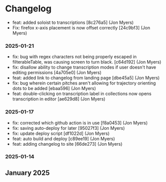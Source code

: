 # Changelog


* feat: added soloist to transcriptions [8c276a5] (Jon Myers)
* Fix: firefox x-axis placement is now offset correctly [24c9bf3] (Jon Myers)
### 2025-01-21

* fix: bug with regex characters not being properly escaped in filterableTable, was causing screen to turn black. [c64d192] (Jon Myers)
* fix: disallow ability to change transcription modes if user doesn't have editing permissions [4a705e0] (Jon Myers)
* feat: added link to changelog from landing page [dbe45a5] (Jon Myers)
* fix: bug wherein certain pitches aren't allowing for trajectory orienting dots to be added [ebaa596] (Jon Myers)
* feat: double-clicking on transcription label in collections now opens transcription in editor [ae629d8] (Jon Myers)
### 2025-01-17

* fix: corrected which github action is in use [f8a0453] (Jon Myers)
* fix: saving auto-deploy for later [95027f3] (Jon Myers)
* fix: update deploy script [df1022d] (Jon Myers)
* feat: auto build and deploy [c89ee19] (Jon Myers)
* feat: adding changelog to site [66de273] (Jon Myers)
### 2025-01-14

## January 2025

